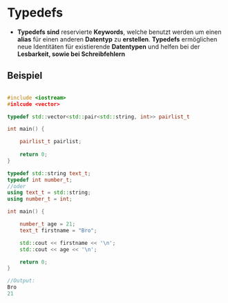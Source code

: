 # Typedefs

- **Typedefs sind** reservierte **Keywords**, welche benutzt werden um einen **alias** für einen anderen **Datentyp** zu **erstellen**. **Typedefs** ermöglichen neue Identitäten für existierende **Datentypen** und helfen bei der **Lesbarkeit, sowie bei Schreibfehlern**

## Beispiel
```c++

#include <iostream>
#inlcude <vector>

typedef std::vector<std::pair<std::string, int>> pairlist_t

int main() {

	pairlist_t pairlist;
	
	return 0;
}

typedef std::string text_t;
typedef int number_t;
//oder
using text_t = std::string;
using number_t = int;

int main() {

	number_t age = 21;
	text_t firstname = "Bro";

	std::cout << firstname << '\n';
	std::cout << age << '\n';

	return 0;
}

//Output:
Bro
21

```
